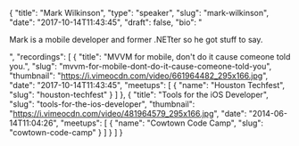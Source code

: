 {
  "title": "Mark Wilkinson",
  "type": "speaker",
  "slug": "mark-wilkinson",
  "date": "2017-10-14T11:43:45",
  "draft": false,
  "bio": "<p>Mark is a mobile developer and former .NETter so he got stuff to say.</p>",
  "recordings": [
    {
      "title": "MVVM for mobile, don't do it cause comeone told you.",
      "slug": "mvvm-for-mobile-dont-do-it-cause-comeone-told-you",
      "thumbnail": "https://i.vimeocdn.com/video/661964482_295x166.jpg",
      "date": "2017-10-14T11:43:45",
      "meetups": [
        {
          "name": "Houston Techfest",
          "slug": "houston-techfest"
        }
      ]
    },
    {
      "title": "Tools for the iOS Developer",
      "slug": "tools-for-the-ios-developer",
      "thumbnail": "https://i.vimeocdn.com/video/481964579_295x166.jpg",
      "date": "2014-06-14T11:04:26",
      "meetups": [
        {
          "name": "Cowtown Code Camp",
          "slug": "cowtown-code-camp"
        }
      ]
    }
  ]
}